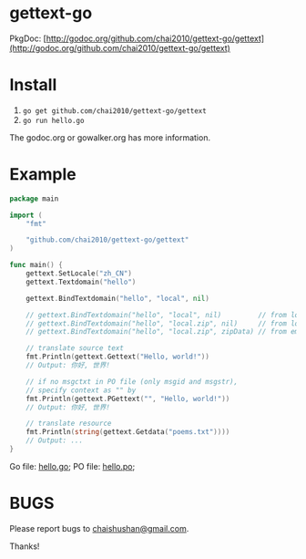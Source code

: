 gettext-go
==========

PkgDoc: [http://godoc.org/github.com/chai2010/gettext-go/gettext](http://godoc.org/github.com/chai2010/gettext-go/gettext)

Install
========

1. `go get github.com/chai2010/gettext-go/gettext`
2. `go run hello.go`

The godoc.org or gowalker.org has more information.

Example
=======

```Go
package main

import (
	"fmt"

	"github.com/chai2010/gettext-go/gettext"
)

func main() {
	gettext.SetLocale("zh_CN")
	gettext.Textdomain("hello")

	gettext.BindTextdomain("hello", "local", nil)

	// gettext.BindTextdomain("hello", "local", nil)         // from local dir
	// gettext.BindTextdomain("hello", "local.zip", nil)     // from local zip file
	// gettext.BindTextdomain("hello", "local.zip", zipData) // from embedded zip data

	// translate source text
	fmt.Println(gettext.Gettext("Hello, world!"))
	// Output: 你好, 世界!

	// if no msgctxt in PO file (only msgid and msgstr),
	// specify context as "" by
	fmt.Println(gettext.PGettext("", "Hello, world!"))
	// Output: 你好, 世界!

	// translate resource
	fmt.Println(string(gettext.Getdata("poems.txt"))))
	// Output: ...
}
```

Go file: [hello.go](https://github.com/chai2010/gettext-go/blob/master/examples/hello.go); PO file: [hello.po](https://github.com/chai2010/gettext-go/blob/master/examples/local/default/LC_MESSAGES/hello.po);

BUGS
====

Please report bugs to <chaishushan@gmail.com>.

Thanks!
